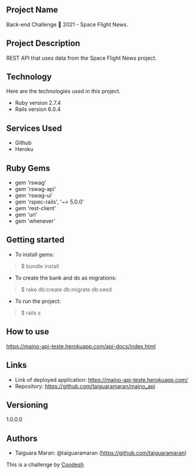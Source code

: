 ## Project Name
 
Back-end Challenge 🏅 2021 - Space Flight News.

## Project Description

REST API that uses data from the Space Flight News project.


 
 
## Technology 
 
Here are the technologies used in this project.
 
* Ruby version  2.7.4
* Rails version 6.0.4
 
 
## Services Used
 
* Github
* Heroku
 
 
## Ruby Gems

* gem 'rswag'
* gem 'rswag-api'
* gem 'rswag-ui'
* gem 'rspec-rails', '~> 5.0.0'
* gem 'rest-client'
* gem 'uri'
* gem 'whenever'
 
## Getting started
 
* To install gems:
>    $ bundle install
* To create the bank and do as migrations:
>    $ rake db:create db:migrate db:seed
* To run the project:
>    $ rails s
 
## How to use
 
https://maino-api-teste.herokuapp.com/api-docs/index.html
 
 
## Links
 
  - Link of deployed application: https://maino-api-teste.herokuapp.com/
  - Repository: https://github.com/taiguaramaran/maino_api

 
## Versioning
 
1.0.0.0
 
 
## Authors
 
* Taiguara Maran: @taiguaramaran (https://github.com/taiguaramaran)



This is a challenge by [Coodesh](https://coodesh.com/)
 
